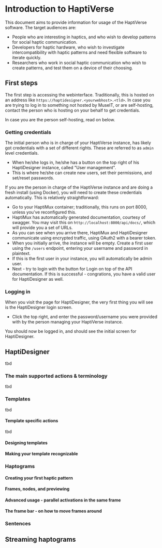 # Introduction to HaptiVerse

This document aims to provide information for usage of the HaptiVerse software. The target audiences are:

- People who are interesting in haptics, and who wish to develop patterns for social haptic communication.
- Developers for haptic hardware, who wish to investigate intercompatibility with haptic patterns and need flexible software to iterate quickly.
- Researchers who work in social haptic communication who wish to create patterns, and test them on a device of their choosing.


## First steps
The first step is accessing the webinterface. Traditionally, this is hosted on an address like `https://haptidesigner.<yourwebhost>.<tld>`. In case you are trying to log in to something not hosted by MuseIT, or are self-hosting, contact the person who is hosting on your behalf to get credentials.

In case you are the person self-hosting, read on below.

### Getting credentials
The initial person who is in charge of your HaptiVerse instance, has likely got credentials with a set of different rights. These are referred to as `admin` level credentials. 

- When he/she logs in, he/she has a button on the top right of his HaptiDesigner instance, called "User management". 
- This is where he/she can create new users, set their permissions, and set/reset passwords.

If you are the person in charge of the HaptiVerse instance and are doing a fresh install (using Docker), you will need to create these credentials automatically. This is relatively straightforward:

- Go to your HaptiMux container; traditionally, this runs on port 8000, unless you've reconfigured this.
- HaptiMux has automatically generated documentation, courtesy of swagger. You may visit this on `http://localhost:8000/api/docs/`, which will provide you a set of URLs.
- As you can see when you arrive there, HaptiMux and HaptiDesigner communicate using encrypted traffic, using OAuth2 with a bearer token.
- When you initially arrive, the instance will be empty. Create a first user using the `/users` endpoint, entering your username and password in plaintext.
- If this is the first user in your instance, you will automatically be admin user.
- Next - try to login with the button for Login on top of the API documentation. If this is successful - congrations, you have a valid user for HaptiDesigner as well.

### Logging in

When you visit the page for HaptiDesigner, the very first thing you will see is the HaptiDesigner login screen.

- Click the top right, and enter the password/username you were provided with by the person managing your HaptiVerse instance.

You should now be logged in, and should see the initial screen for HaptiDesigner.

## HaptiDesigner

tbd

### The main supported actions & terminology

tbd

### Templates

tbd

#### Template specific actions

tbd

#### Designing templates

#### Making your template recognizable

### Haptograms

#### Creating your first haptic pattern

#### Frames, nodes, and previewing

#### Advanced usage - parallel activations in the same frame

#### The frame bar - on how to move frames around

### Sentences

## Streaming haptograms